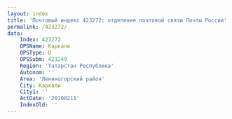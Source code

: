 ```yaml
---
layout: index
title: 'Почтовый индекс 423272: отделение почтовой связи Почты России'
permalink: /423272/
data:
    Index: 423272
    OPSName: Каркали
    OPSType: О
    OPSSubm: 423249
    Region: 'Татарстан Республика'
    Autonom: ''
    Area: 'Лениногорский район'
    City: Каркали
    City1: ''
    ActDate: '20100211'
    IndexOld: ''
---
```

